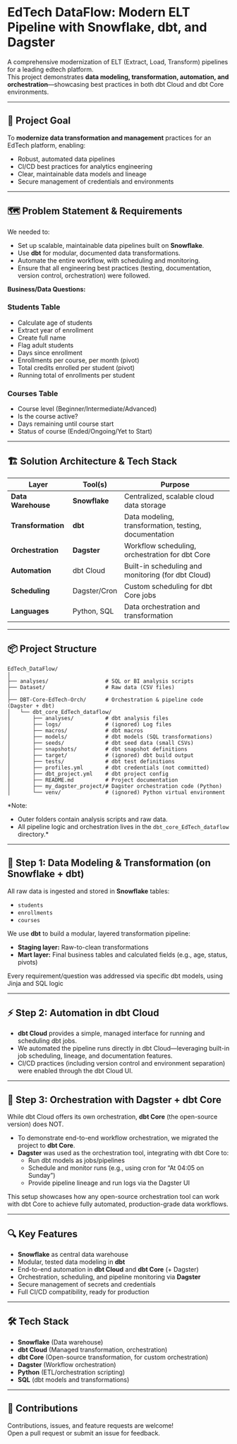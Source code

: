 # EdTech DataFlow: Modern ELT Pipeline with Snowflake, dbt, and Dagster

A comprehensive modernization of ELT (Extract, Load, Transform) pipelines for a leading edtech platform.  
This project demonstrates **data modeling, transformation, automation, and orchestration**—showcasing best practices in both dbt Cloud and dbt Core environments.

---

## 🚩 Project Goal

To **modernize data transformation and management** practices for an EdTech platform, enabling:

- Robust, automated data pipelines
- CI/CD best practices for analytics engineering
- Clear, maintainable data models and lineage
- Secure management of credentials and environments

---

## 🗺️ Problem Statement & Requirements

We needed to:

- Set up scalable, maintainable data pipelines built on **Snowflake**.
- Use **dbt** for modular, documented data transformations.
- Automate the entire workflow, with scheduling and monitoring.
- Ensure that all engineering best practices (testing, documentation, version control, orchestration) were followed.

**Business/Data Questions:**

### **Students Table**

- Calculate age of students
- Extract year of enrollment
- Create full name
- Flag adult students
- Days since enrollment
- Enrollments per course, per month (pivot)
- Total credits enrolled per student (pivot)
- Running total of enrollments per student

### **Courses Table**

- Course level (Beginner/Intermediate/Advanced)
- Is the course active?
- Days remaining until course start
- Status of course (Ended/Ongoing/Yet to Start)

---

## 🏗️ Solution Architecture & Tech Stack

| Layer              | Tool(s)       | Purpose                                               |
| ------------------ | ------------- | ----------------------------------------------------- |
| **Data Warehouse** | **Snowflake** | Centralized, scalable cloud data storage              |
| **Transformation** | **dbt**       | Data modeling, transformation, testing, documentation |
| **Orchestration**  | **Dagster**   | Workflow scheduling, orchestration for dbt Core       |
| **Automation**     | dbt Cloud     | Built-in scheduling and monitoring (for dbt Cloud)    |
| **Scheduling**     | Dagster/Cron  | Custom scheduling for dbt Core jobs                   |
| **Languages**      | Python, SQL   | Data orchestration and transformation                 |

---

## 📦 Project Structure

```
EdTech_DataFlow/
│
├── analyses/                  # SQL or BI analysis scripts
├── Dataset/                   # Raw data (CSV files)
│
├── DBT-Core-EdTech-Orch/      # Orchestration & pipeline code (Dagster + dbt)
│   └── dbt_core_EdTech_dataflow/
│       ├── analyses/          # dbt analysis files
│       ├── logs/              # (ignored) Log files
│       ├── macros/            # dbt macros
│       ├── models/            # dbt models (SQL transformations)
│       ├── seeds/             # dbt seed data (small CSVs)
│       ├── snapshots/         # dbt snapshot definitions
│       ├── target/            # (ignored) dbt build output
│       ├── tests/             # dbt test definitions
│       ├── profiles.yml       # dbt credentials (not committed)
│       ├── dbt_project.yml    # dbt project config
│       ├── README.md          # Project documentation
│       ├── my_dagster_project/# Dagster orchestration code (Python)
│       └── venv/              # (ignored) Python virtual environment

```

\*Note:

- Outer folders contain analysis scripts and raw data.
- All pipeline logic and orchestration lives in the `dbt_core_EdTech_dataflow` directory.\*

---

## 🧠 Step 1: Data Modeling & Transformation (on Snowflake + dbt)

All raw data is ingested and stored in **Snowflake** tables:

- `students`
- `enrollments`
- `courses`

We use **dbt** to build a modular, layered transformation pipeline:

- **Staging layer:** Raw-to-clean transformations
- **Mart layer:** Final business tables and calculated fields (e.g., age, status, pivots)

Every requirement/question was addressed via specific dbt models, using Jinja and SQL logic

---

## ⚡ Step 2: Automation in dbt Cloud

- **dbt Cloud** provides a simple, managed interface for running and scheduling dbt jobs.
- We automated the pipeline runs directly in dbt Cloud—leveraging built-in job scheduling, lineage, and documentation features.
- CI/CD practices (including version control and environment separation) were enabled through the dbt Cloud UI.

---

## 🤖 Step 3: Orchestration with Dagster + dbt Core

While dbt Cloud offers its own orchestration, **dbt Core** (the open-source version) does NOT.

- To demonstrate end-to-end workflow orchestration, we migrated the project to **dbt Core**.
- **Dagster** was used as the orchestration tool, integrating with dbt Core to:
  - Run dbt models as jobs/pipelines
  - Schedule and monitor runs (e.g., using cron for “At 04:05 on Sunday”)
  - Provide pipeline lineage and run logs via the Dagster UI

This setup showcases how any open-source orchestration tool can work with dbt Core to achieve fully automated, production-grade data workflows.

---

## 🔍 Key Features

- **Snowflake** as central data warehouse
- Modular, tested data modeling in **dbt**
- End-to-end automation in **dbt Cloud** and **dbt Core** (+ Dagster)
- Orchestration, scheduling, and pipeline monitoring via **Dagster**
- Secure management of secrets and credentials
- Full CI/CD compatibility, ready for production

---

## 🛠️ Tech Stack

- **Snowflake** (Data warehouse)
- **dbt Cloud** (Managed transformation, orchestration)
- **dbt Core** (Open-source transformation, for custom orchestration)
- **Dagster** (Workflow orchestration)
- **Python** (ETL/orchestration scripting)
- **SQL** (dbt models and transformations)

---

## 🤝 Contributions

Contributions, issues, and feature requests are welcome!  
Open a pull request or submit an issue for feedback.
